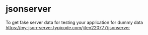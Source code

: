 # jsonserver
To get fake server data for testing your application for dummy data
https://my-json-server.typicode.com/jiten220777/jsonserver
